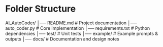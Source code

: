 # Folder Structure

AI_AutoCoder/
│── README.md               # Project documentation
│── auto_coder.py           # Core implementation
│── requirements.txt        # Python dependencies
│── test/                   # Unit tests
│── example/                # Example prompts & outputs
│── docs/                   # Documentation and design notes
